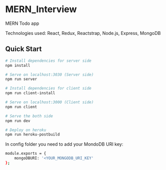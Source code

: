 # MERN_Interview
MERN Todo app

Technologies used: React, Redux, Reactstrap, Node.js, Express, MongoDB

## Quick Start

``` bash
# Install dependencies for server side
npm install

# Serve on localhost:3030 (Server side)
npm run server

# Install dependencies for client side
npm run client-install

# Serve on localhost:3000 (Client side)
npm run client

# Serve the both side
npm run dev

# Deploy on heroku
npm run heroku-postbuild
```

In config folder you need to add your MondoDB URI key:

``` bash
module.exports = {
    mongoDBURI: '<YOUR_MONGODB_URI_KEY'
};
```
